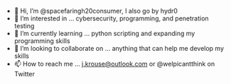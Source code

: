 - 👋 Hi, I’m @spacefaringh20consumer, I also go by hydr0
- 👀 I’m interested in ... cybersecurity, programming, and penetration testing
- 🌱 I’m currently learning ... python scripting and expanding my programming skills
- 💞️ I’m looking to collaborate on ... anything that can help me develop my skills
- 📫 How to reach me ... j.krouse@outlook.com or @welpicantthink on Twitter

<!---
spacefaringh20consumer/spacefaringh20consumer is a ✨ special ✨ repository because its `README.md` (this file) appears on your GitHub profile.
You can click the Preview link to take a look at your changes.
--->
